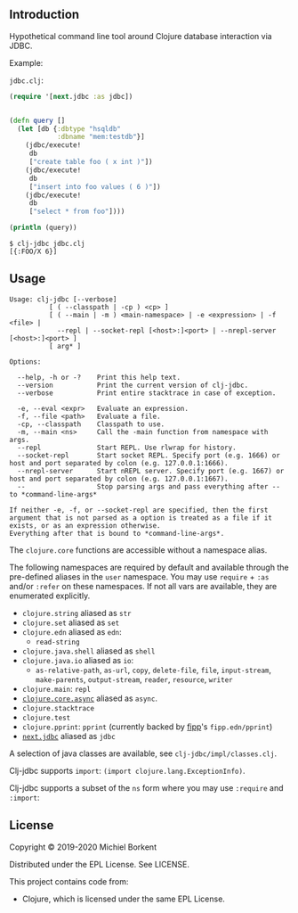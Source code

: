 <!-- [![CircleCI](https://circleci.com/gh/borkdude/clj-jdbc/tree/master.svg?style=shield)](https://circleci.com/gh/borkdude/clj-jdbc/tree/master)
[![project chat](https://img.shields.io/badge/slack-join_chat-brightgreen.svg)](https://app.slack.com/client/T03RZGPFR/CLX41ASCS)
[![Financial Contributors on Open Collective](https://opencollective.com/clj-jdbc/all/badge.svg?label=financial+contributors)](https://opencollective.com/clj-jdbc) [![Clojars Project](https://img.shields.io/clojars/v/borkdude/clj-jdbc.svg)](https://clojars.org/borkdude/clj-jdbc) -->

## Introduction

Hypothetical command line tool around Clojure database interaction via JDBC.

Example:

`jdbc.clj`:

``` clojure
(require '[next.jdbc :as jdbc])


(defn query []
  (let [db {:dbtype "hsqldb"
            :dbname "mem:testdb"}]
    (jdbc/execute!
     db
     ["create table foo ( x int )"])
    (jdbc/execute!
     db
     ["insert into foo values ( 6 )"])
    (jdbc/execute!
     db
     ["select * from foo"])))

(println (query))
```

``` shell
$ clj-jdbc jdbc.clj
[{:FOO/X 6}]
```

## Usage

``` shellsession
Usage: clj-jdbc [--verbose]
          [ ( --classpath | -cp ) <cp> ]
          [ ( --main | -m ) <main-namespace> | -e <expression> | -f <file> |
            --repl | --socket-repl [<host>:]<port> | --nrepl-server [<host>:]<port> ]
          [ arg* ]

Options:

  --help, -h or -?    Print this help text.
  --version           Print the current version of clj-jdbc.
  --verbose           Print entire stacktrace in case of exception.

  -e, --eval <expr>   Evaluate an expression.
  -f, --file <path>   Evaluate a file.
  -cp, --classpath    Classpath to use.
  -m, --main <ns>     Call the -main function from namespace with args.
  --repl              Start REPL. Use rlwrap for history.
  --socket-repl       Start socket REPL. Specify port (e.g. 1666) or host and port separated by colon (e.g. 127.0.0.1:1666).
  --nrepl-server      Start nREPL server. Specify port (e.g. 1667) or host and port separated by colon (e.g. 127.0.0.1:1667).
  --                  Stop parsing args and pass everything after -- to *command-line-args*

If neither -e, -f, or --socket-repl are specified, then the first argument that is not parsed as a option is treated as a file if it exists, or as an expression otherwise.
Everything after that is bound to *command-line-args*.
```

The `clojure.core` functions are accessible without a namespace alias.

The following namespaces are required by default and available through the
pre-defined aliases in the `user` namespace. You may use `require` + `:as`
and/or `:refer` on these namespaces. If not all vars are available, they are
enumerated explicitly.

- `clojure.string` aliased as `str`
- `clojure.set` aliased as `set`
- `clojure.edn` aliased as `edn`:
  - `read-string`
- `clojure.java.shell` aliased as `shell`
- `clojure.java.io` aliased as `io`:
  - `as-relative-path`, `as-url`, `copy`, `delete-file`, `file`, `input-stream`,
    `make-parents`, `output-stream`, `reader`, `resource`, `writer`
- `clojure.main`: `repl`
- [`clojure.core.async`](https://clojure.github.io/core.async/) aliased as
  `async`.
- `clojure.stacktrace`
- `clojure.test`
- `clojure.pprint`: `pprint` (currently backed by [fipp](https://github.com/brandonbloom/fipp)'s  `fipp.edn/pprint`)
- [`next.jdbc`](https://github.com/seancorfield/next-jdbc) aliased as `jdbc`

A selection of java classes are available, see `clj-jdbc/impl/classes.clj`.

Clj-jdbc supports `import`: `(import clojure.lang.ExceptionInfo)`.

Clj-jdbc supports a subset of the `ns` form where you may use `:require` and `:import`:

## License

Copyright © 2019-2020 Michiel Borkent

Distributed under the EPL License. See LICENSE.

This project contains code from:
- Clojure, which is licensed under the same EPL License.

